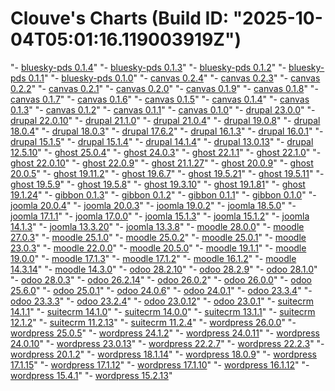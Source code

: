 # Clouve's Charts (Build ID: "2025-10-04T05:01:16.119003919Z")

"- [bluesky-pds 0.1.4](/repo/bluesky-pds-0.1.4.tgz)"
"- [bluesky-pds 0.1.3](/repo/bluesky-pds-0.1.3.tgz)"
"- [bluesky-pds 0.1.2](/repo/bluesky-pds-0.1.2.tgz)"
"- [bluesky-pds 0.1.1](/repo/bluesky-pds-0.1.1.tgz)"
"- [bluesky-pds 0.1.0](/repo/bluesky-pds-0.1.0.tgz)"
"- [canvas 0.2.4](/repo/canvas-0.2.4.tgz)"
"- [canvas 0.2.3](/repo/canvas-0.2.3.tgz)"
"- [canvas 0.2.2](/repo/canvas-0.2.2.tgz)"
"- [canvas 0.2.1](/repo/canvas-0.2.1.tgz)"
"- [canvas 0.2.0](/repo/canvas-0.2.0.tgz)"
"- [canvas 0.1.9](/repo/canvas-0.1.9.tgz)"
"- [canvas 0.1.8](/repo/canvas-0.1.8.tgz)"
"- [canvas 0.1.7](/repo/canvas-0.1.7.tgz)"
"- [canvas 0.1.6](/repo/canvas-0.1.6.tgz)"
"- [canvas 0.1.5](/repo/canvas-0.1.5.tgz)"
"- [canvas 0.1.4](/repo/canvas-0.1.4.tgz)"
"- [canvas 0.1.3](/repo/canvas-0.1.3.tgz)"
"- [canvas 0.1.2](/repo/canvas-0.1.2.tgz)"
"- [canvas 0.1.1](/repo/canvas-0.1.1.tgz)"
"- [canvas 0.1.0](/repo/canvas-0.1.0.tgz)"
"- [drupal 23.0.0](/repo/drupal-23.0.0.tgz)"
"- [drupal 22.0.10](/repo/drupal-22.0.10.tgz)"
"- [drupal 21.1.0](/repo/drupal-21.1.0.tgz)"
"- [drupal 21.0.4](/repo/drupal-21.0.4.tgz)"
"- [drupal 19.0.8](/repo/drupal-19.0.8.tgz)"
"- [drupal 18.0.4](/repo/drupal-18.0.4.tgz)"
"- [drupal 18.0.3](/repo/drupal-18.0.3.tgz)"
"- [drupal 17.6.2](/repo/drupal-17.6.2.tgz)"
"- [drupal 16.1.3](/repo/drupal-16.1.3.tgz)"
"- [drupal 16.0.1](/repo/drupal-16.0.1.tgz)"
"- [drupal 15.1.5](/repo/drupal-15.1.5.tgz)"
"- [drupal 15.1.4](/repo/drupal-15.1.4.tgz)"
"- [drupal 14.1.4](/repo/drupal-14.1.4.tgz)"
"- [drupal 13.0.13](/repo/drupal-13.0.13.tgz)"
"- [drupal 12.5.10](/repo/drupal-12.5.10.tgz)"
"- [ghost 25.0.4](/repo/ghost-25.0.4.tgz)"
"- [ghost 24.0.3](/repo/ghost-24.0.3.tgz)"
"- [ghost 22.1.1](/repo/ghost-22.1.1.tgz)"
"- [ghost 22.1.0](/repo/ghost-22.1.0.tgz)"
"- [ghost 22.0.10](/repo/ghost-22.0.10.tgz)"
"- [ghost 22.0.9](/repo/ghost-22.0.9.tgz)"
"- [ghost 21.1.27](/repo/ghost-21.1.27.tgz)"
"- [ghost 20.0.9](/repo/ghost-20.0.9.tgz)"
"- [ghost 20.0.5](/repo/ghost-20.0.5.tgz)"
"- [ghost 19.11.2](/repo/ghost-19.11.2.tgz)"
"- [ghost 19.6.7](/repo/ghost-19.6.7.tgz)"
"- [ghost 19.5.21](/repo/ghost-19.5.21.tgz)"
"- [ghost 19.5.11](/repo/ghost-19.5.11.tgz)"
"- [ghost 19.5.9](/repo/ghost-19.5.9.tgz)"
"- [ghost 19.5.8](/repo/ghost-19.5.8.tgz)"
"- [ghost 19.3.10](/repo/ghost-19.3.10.tgz)"
"- [ghost 19.1.81](/repo/ghost-19.1.81.tgz)"
"- [ghost 19.1.24](/repo/ghost-19.1.24.tgz)"
"- [gibbon 0.1.3](/repo/gibbon-0.1.3.tgz)"
"- [gibbon 0.1.2](/repo/gibbon-0.1.2.tgz)"
"- [gibbon 0.1.1](/repo/gibbon-0.1.1.tgz)"
"- [gibbon 0.1.0](/repo/gibbon-0.1.0.tgz)"
"- [joomla 20.0.4](/repo/joomla-20.0.4.tgz)"
"- [joomla 20.0.3](/repo/joomla-20.0.3.tgz)"
"- [joomla 19.0.2](/repo/joomla-19.0.2.tgz)"
"- [joomla 18.5.0](/repo/joomla-18.5.0.tgz)"
"- [joomla 17.1.1](/repo/joomla-17.1.1.tgz)"
"- [joomla 17.0.0](/repo/joomla-17.0.0.tgz)"
"- [joomla 15.1.3](/repo/joomla-15.1.3.tgz)"
"- [joomla 15.1.2](/repo/joomla-15.1.2.tgz)"
"- [joomla 14.1.3](/repo/joomla-14.1.3.tgz)"
"- [joomla 13.3.20](/repo/joomla-13.3.20.tgz)"
"- [joomla 13.3.8](/repo/joomla-13.3.8.tgz)"
"- [moodle 28.0.0](/repo/moodle-28.0.0.tgz)"
"- [moodle 27.0.3](/repo/moodle-27.0.3.tgz)"
"- [moodle 25.1.0](/repo/moodle-25.1.0.tgz)"
"- [moodle 25.0.2](/repo/moodle-25.0.2.tgz)"
"- [moodle 25.0.1](/repo/moodle-25.0.1.tgz)"
"- [moodle 23.0.3](/repo/moodle-23.0.3.tgz)"
"- [moodle 22.0.0](/repo/moodle-22.0.0.tgz)"
"- [moodle 20.5.0](/repo/moodle-20.5.0.tgz)"
"- [moodle 19.1.1](/repo/moodle-19.1.1.tgz)"
"- [moodle 19.0.0](/repo/moodle-19.0.0.tgz)"
"- [moodle 17.1.3](/repo/moodle-17.1.3.tgz)"
"- [moodle 17.1.2](/repo/moodle-17.1.2.tgz)"
"- [moodle 16.1.2](/repo/moodle-16.1.2.tgz)"
"- [moodle 14.3.14](/repo/moodle-14.3.14.tgz)"
"- [moodle 14.3.0](/repo/moodle-14.3.0.tgz)"
"- [odoo 28.2.10](/repo/odoo-28.2.10.tgz)"
"- [odoo 28.2.9](/repo/odoo-28.2.9.tgz)"
"- [odoo 28.1.0](/repo/odoo-28.1.0.tgz)"
"- [odoo 28.0.3](/repo/odoo-28.0.3.tgz)"
"- [odoo 26.2.14](/repo/odoo-26.2.14.tgz)"
"- [odoo 26.0.2](/repo/odoo-26.0.2.tgz)"
"- [odoo 26.0.0](/repo/odoo-26.0.0.tgz)"
"- [odoo 25.6.0](/repo/odoo-25.6.0.tgz)"
"- [odoo 25.0.1](/repo/odoo-25.0.1.tgz)"
"- [odoo 24.0.6](/repo/odoo-24.0.6.tgz)"
"- [odoo 24.0.1](/repo/odoo-24.0.1.tgz)"
"- [odoo 23.3.4](/repo/odoo-23.3.4.tgz)"
"- [odoo 23.3.3](/repo/odoo-23.3.3.tgz)"
"- [odoo 23.2.4](/repo/odoo-23.2.4.tgz)"
"- [odoo 23.0.12](/repo/odoo-23.0.12.tgz)"
"- [odoo 23.0.1](/repo/odoo-23.0.1.tgz)"
"- [suitecrm 14.1.1](/repo/suitecrm-14.1.1.tgz)"
"- [suitecrm 14.1.0](/repo/suitecrm-14.1.0.tgz)"
"- [suitecrm 14.0.0](/repo/suitecrm-14.0.0.tgz)"
"- [suitecrm 13.1.1](/repo/suitecrm-13.1.1.tgz)"
"- [suitecrm 12.1.2](/repo/suitecrm-12.1.2.tgz)"
"- [suitecrm 11.2.13](/repo/suitecrm-11.2.13.tgz)"
"- [suitecrm 11.2.4](/repo/suitecrm-11.2.4.tgz)"
"- [wordpress 26.0.0](/repo/wordpress-26.0.0.tgz)"
"- [wordpress 25.0.5](/repo/wordpress-25.0.5.tgz)"
"- [wordpress 24.1.2](/repo/wordpress-24.1.2.tgz)"
"- [wordpress 24.0.11](/repo/wordpress-24.0.11.tgz)"
"- [wordpress 24.0.10](/repo/wordpress-24.0.10.tgz)"
"- [wordpress 23.0.13](/repo/wordpress-23.0.13.tgz)"
"- [wordpress 22.2.7](/repo/wordpress-22.2.7.tgz)"
"- [wordpress 22.2.3](/repo/wordpress-22.2.3.tgz)"
"- [wordpress 20.1.2](/repo/wordpress-20.1.2.tgz)"
"- [wordpress 18.1.14](/repo/wordpress-18.1.14.tgz)"
"- [wordpress 18.0.9](/repo/wordpress-18.0.9.tgz)"
"- [wordpress 17.1.15](/repo/wordpress-17.1.15.tgz)"
"- [wordpress 17.1.12](/repo/wordpress-17.1.12.tgz)"
"- [wordpress 17.1.10](/repo/wordpress-17.1.10.tgz)"
"- [wordpress 16.1.12](/repo/wordpress-16.1.12.tgz)"
"- [wordpress 15.4.1](/repo/wordpress-15.4.1.tgz)"
"- [wordpress 15.2.13](/repo/wordpress-15.2.13.tgz)"
